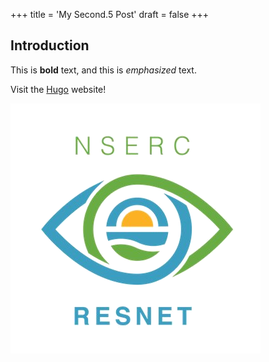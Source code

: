 +++
title = 'My Second.5 Post'
draft = false
+++

## Introduction

This is **bold** text, and this is *emphasized* text.

Visit the [Hugo](https://gohugo.io) website!  

![Image](resnet-logo-trans.png)

